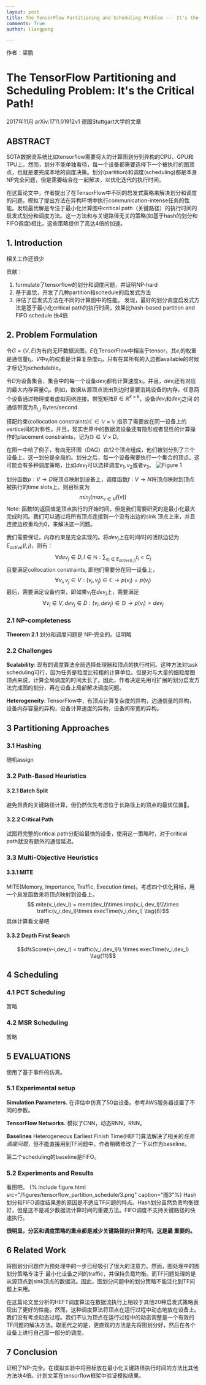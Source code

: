 ```yaml
---
layout: post
title: The TensorFlow Partitioning and Scheduling Problem --- It's the Critical Path!
comments: True
author: liangpeng

---
```


作者：梁鹏

# The TensorFlow Partitioning and Scheduling Problem: It's the Critical Path!

2017年11月 arXiv:1711.01912v1 德国Stuttgart大学的文章
## ABSTRACT

SOTA数据流系统比如tensorflow需要将大的计算图划分到异构的CPU、GPU和TPU上。然而，划分不能单独看待，每一个设备都需要选择下一个被执行的图顶点，也就是要完成本地的调度决策。划分(partition)和调度(scheduling)都是本身NP完全问题，但是需要结合在一起解决，以优化迭代的执行时间。

在这篇论文中，作者提出了在TensorFlow中不同的启发式策略来解决划分和调度的问题。模拟了提出方法在异构环境中执行communication-intense任务的性能。发现最优解是专注于最小化计算图中critical path（关键路径）的执行时间的启发式划分和调度方法。这一方法和与关键路径无关的策略(如基于hash的划分和FIFO调度)相比，这些策略提供了高达4倍的加速。


## 1. Introduction
相关工作还很少

贡献：
1. formulate了tensorflow的划分和调度问题，并证明NP-hard
2. 基于直觉，开发了几种partition和schedule的启发式方法
3. 评估了启发式方法在不同的计算图中的性能。
发现，最好的划分调度启发式方法是基于最小化critical path的执行时间，效果比hash-based partition and FIFO schedule 快4倍

##  2. Problem Formulation
令$G=(V,E)$为有向无环数据流图，$E$在TensorFlow中相当于tensor，其$e_i$的权重是通信量$t_i$，$V$中$v_i$的权重是计算复杂度$c_i$，只有在其所有的入边都available的时候才标记为schedulable。

令$D$为设备集合，集合中的每一个设备$dev_i$都有计算速度$s_i$。并且，$dev_i$还有对应的最大内存容量$C_i$。例如，数据从源顶点流出到边时需要消耗设备的内存。任意两个设备通过物理或者虚拟网络连接。带宽矩阵$B \in \mathbb{R}^{k\times k}$，设备$dev_i$和$dev_j$之间 的通信带宽为$B_{i,j}$ Bytes/second.

搭配约束(collocation constraints)$\mathbb{C \in V\times V}$ 指示了需要放在同一设备上的vertice间的对称性。并且，现实世界中的数据流设备还有隐形或者显性的计算操作的placement constraints，记为$\mathbb{D}\in V\times D$。

在图一中给了例子，有向无环图（DAG）由12个顶点组成，他们被划分到了三个设备上。这一划分是全局的。划分之后，每一个设备需要执行一个集合的顶点。这可能会有多种调度策略，比如$dev_1$可以选择调度$v_1,v_2$或者$v_3$。
![Figure 1](pictures/tensorflow_partition_schedule/1.png)

划分函数$p:V \to D$将顶点映射到设备上，调度函数$f:V \to N$将顶点映射到顶点被执行的time slots上。则目标变为 
$$min_f(max_{v\in V}f(v))\tag{1}$$ 
Note: 函数f的返回值是顶点执行的开始时间，但是我们需要研究的是最小化最大完成时间。我们可以通过将所有顶点连接到一个没有出边的sink 顶点上来，并且连接边权重均为0，来解决这一问题。

我们需要保证，内存约束是完全实现的。将$dev_j$上在时间$l$时的活跃边记为$E_{active}(l,j)$，则有：
$$\forall dev_j \in D, l \in \mathbb{N}:\sum_{e_i \in E_{active(l,j)}}t_i \lt C_j \tag{2}$$
且要满足collocation constraints, 即他们需要分在同一设备上，
$$\forall v_i,v_j \in V: (v_i,v_j)\in \mathbb{C}\to p(v_i)=p(v_j) \tag{3}$$
最后，需要满足设备约束，即如果$v_i$在$dev_j$上，需要满足
$$\forall v_i \in V, dev_j \in D: (v_i,dev_j)\in \mathbb{D}\to p(v_i)=dev_j \tag{4}$$

### 2.1 NP-completeness
**Theorem 2.1** 划分和调度问题是 NP-完全的。证明略

### 2.2 Challenges
**Scalability**: 现有的调度算法全局选择处理器和顶点的执行时间。这种方法对task scheduling可行，因为任务是粒度比较粗的计算单位。但是对与大量的细粒度图顶点来说，计算全局调度的时间太长了。因此，作者决定先用可扩展的划分启发方法完成图的划分，再在设备上局部解决调度问题。

**Heterogeneity**: TensorFlow中，有顶点计算复杂度的异构，边通信量的异构，设备内存容量的异构，设备计算速度的异构，设备间带宽的异构。

## 3 Partitioning Approaches
### 3.1 Hashing
随机assign
### 3.2 Path-Based Heuristics
#### 3.2.1 Batch Split 
避免昂贵的关键路径计算，但仍然优先考虑位于长路径上的顶点的最优位置。
#### 3.2.2 Critical Path
试图将完整的critical path分配给最快的设备，使用这一策略时，对于critical path就没有额外的通信延迟。
### 3.3 Multi-Objective Heuristics
#### 3.3.1 MITE
MITE(Memory, Importance, Traffic, Execution time)。考虑四个优化目标，用一个启发函数来将顶点映射到设备上。
$$ mite(v_i,dev_l) = mem(dev_l)\times imp(v_i, dev_l)\\\times traffic(v_i,dev_l)\times execTime(v_i,dev_l) \tag{8}$$
具体计算看文章吧
#### 3.3.2 Depth First Search
$$dfsScore(v-i,dev_l) = traffic(v_i,dev_l)\\ \times execTime(v_i,dev_l) \tag{11}$$

## 4 Scheduling
### 4.1 PCT Scheduling
暂略
### 4.2 MSR Scheduling
暂略

## 5 EVALUATIONS
使用了基于事件的仿真。
### 5.1 Experimental setup
**Simulation Parameters.** 在评估中仿真了50台设备。参考AWS服务器设置了不同的参数。

**TensorFlow Networks.** 模拟了CNN，动态RNN，RNN。

**Baselines** Heterogeneous Earliest Finish Time(HEFT)算法解决了相关的*任务调度问题*，但不能直接用到TF问题中。作者稍微修改了一下以作为baseline。

第二个scheduling的baseline是FIFO。

### 5.2 Experiments and Results
看图吧。
{% include figure.html src="/figures/tensorflow_partition_schedule/3.png" caption="图3"%}
Hash划分和FIFO调度结果差的原因是不适应TF问题的特点。Hash划分虽然负责均衡很好，但是这不是减少数据流计算时间的重要方法。FIFO调度不支持关键路径的快速执行。

**很明显，分区和调度策略的重点都是减少关键路径的计算时间，这是最
重要的。**


## 6 Related Work
将图划分问题作为预处理中的一步已经吸引了很大的注意力。然而，图处理中的图划分策略专注于 最小化设备之间的traffic，并保持负载均衡。而TF问题处理的是从源顶点到sink顶点的数据流。因此，图划分问题中的划分策略不能泛化到TF问题上来用。

在这篇论文里分析的HEFT调度算法在数据流执行上相较于其他20种启发式策略表现出了更好的性能。然而，这种调度算法将顶点在运行过程中动态地放在设备上。我们没有考虑动态过程。我们不认为顶点在运行过程中的动态调整是一个有效的TF问题的解决方法。取而代之的是，更直观的方法是先将图划分好，然后在各个设备上进行自己那一部分的调度。

## 7 Conclusion
证明了NP-完全。在模拟实验中将目标放在最小化关键路径执行时间的方法比其他方法块4倍。计划文莱在tensorflow框架中验证模拟结果。
